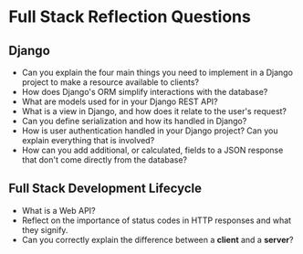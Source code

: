 # Full Stack Reflection Questions

## Django

- Can you explain the four main things you need to implement in a Django project to make a resource available to clients?
- How does Django's ORM simplify interactions with the database?
- What are models used for in your Django REST API?
- What is a view in Django, and how does it relate to the user's request?
- Can you define serialization and how its handled in Django?
- How is user authentication handled in your Django project? Can you explain everything that is involved?
- How can you add additional, or calculated, fields to a JSON response that don't come directly from the database?

## Full Stack Development Lifecycle

- What is a Web API?
- Reflect on the importance of status codes in HTTP responses and what they signify.
- Can you correctly explain the difference between a **client** and a **server**?
